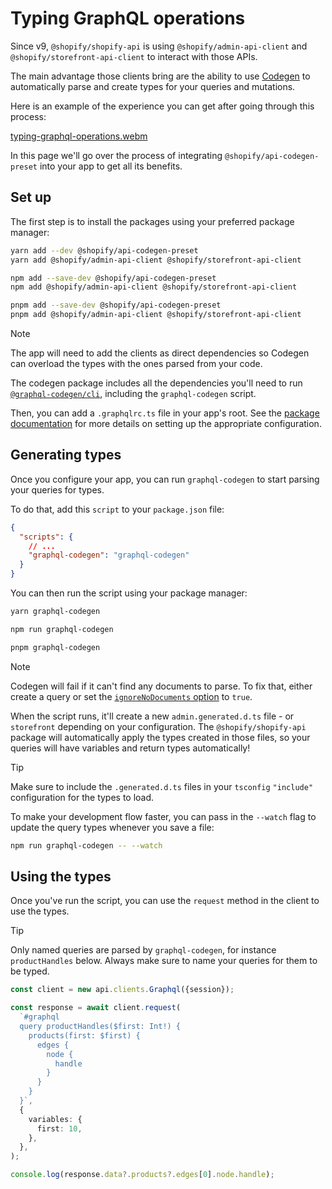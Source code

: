 # Typing GraphQL operations

Since v9, `@shopify/shopify-api` is using `@shopify/admin-api-client` and `@shopify/storefront-api-client` to interact with those APIs.

The main advantage those clients bring are the ability to use [Codegen](https://the-guild.dev/graphql/codegen) to automatically parse and create types for your queries and mutations.

Here is an example of the experience you can get after going through this process:

[typing-graphql-operations.webm](https://github.com/Shopify/shopify-app-js/assets/64600052/f3cd271c-2f62-4849-a755-a2dc66bd882f)

In this page we'll go over the process of integrating `@shopify/api-codegen-preset` into your app to get all its benefits.

## Set up

The first step is to install the packages using your preferred package manager:

```bash
yarn add --dev @shopify/api-codegen-preset
yarn add @shopify/admin-api-client @shopify/storefront-api-client
```

```bash
npm add --save-dev @shopify/api-codegen-preset
npm add @shopify/admin-api-client @shopify/storefront-api-client
```

```bash
pnpm add --save-dev @shopify/api-codegen-preset
pnpm add @shopify/admin-api-client @shopify/storefront-api-client
```

> [!NOTE]
> The app will need to add the clients as direct dependencies so Codegen can overload the types with the ones parsed from your code.

The codegen package includes all the dependencies you'll need to run [`@graphql-codegen/cli`](https://www.npmjs.com/package/@graphql-codegen/cli), including the `graphql-codegen` script.

Then, you can add a `.graphqlrc.ts` file in your app's root.
See the [package documentation](../../../../api-clients/api-codegen-preset/README.md#configuration) for more details on setting up the appropriate configuration.

## Generating types

Once you configure your app, you can run `graphql-codegen` to start parsing your queries for types.

To do that, add this `script` to your `package.json` file:

```json
{
  "scripts": {
    // ...
    "graphql-codegen": "graphql-codegen"
  }
}
```

You can then run the script using your package manager:

```sh
yarn graphql-codegen
```

```sh
npm run graphql-codegen
```

```sh
pnpm graphql-codegen
```

> [!NOTE]
> Codegen will fail if it can't find any documents to parse.
> To fix that, either create a query or set the [`ignoreNoDocuments` option](https://the-guild.dev/graphql/codegen/docs/config-reference/codegen-config#configuration-options) to `true`.

When the script runs, it'll create a new `admin.generated.d.ts` file - or `storefront` depending on your configuration.
The `@shopify/shopify-api` package will automatically apply the types created in those files, so your queries will have variables and return types automatically!

> [!TIP]
> Make sure to include the `.generated.d.ts` files in your `tsconfig` `"include"` configuration for the types to load.

To make your development flow faster, you can pass in the `--watch` flag to update the query types whenever you save a file:

```sh
npm run graphql-codegen -- --watch
```

## Using the types

Once you've run the script, you can use the `request` method in the client to use the types.

> [!TIP]
> Only named queries are parsed by `graphql-codegen`, for instance `productHandles` below.
> Always make sure to name your queries for them to be typed.

```ts
const client = new api.clients.Graphql({session});

const response = await client.request(
  `#graphql
  query productHandles($first: Int!) {
    products(first: $first) {
      edges {
        node {
          handle
        }
      }
    }
  }`,
  {
    variables: {
      first: 10,
    },
  },
);

console.log(response.data?.products?.edges[0].node.handle);
```
